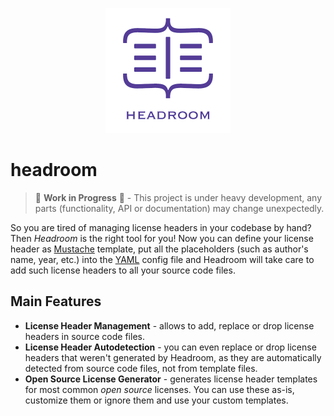 <p align="center"><img src ="https://github.com/vaclavsvejcar/headroom/blob/master/doc/assets/logo.png?raw=true" width="200" /></p>


# headroom

> :construction: __Work in Progress__ :construction: - This project is under heavy development, any parts (functionality, API or documentation) may change unexpectedly.

So you are tired of managing license headers in your codebase by hand? Then _Headroom_ is the right tool for you! Now you can define your license header as [Mustache][web:mustache] template, put all the placeholders (such as author's name, year, etc.) into the [YAML][wiki:yaml] config file and Headroom will take care to add such license headers to all your source code files.

## Main Features
- __License Header Management__ - allows to add, replace or drop license headers in source code files.
- __License Header Autodetection__ - you can even replace or drop license headers that weren't generated by Headroom, as they are automatically detected from source code files, not from template files.
- __Open Source License Generator__ - generates license header templates for most common _open source_ licenses. You can use these as-is, customize them or ignore them and use your custom templates.


[web:haskell]: https://haskell.org
[web:mustache]: https://mustache.github.io
[wiki:yaml]: https://en.wikipedia.org/wiki/YAML
